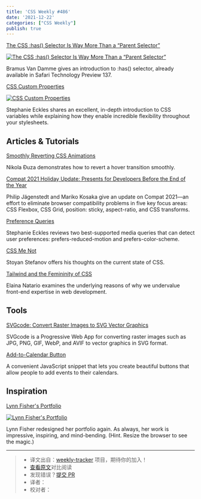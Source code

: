 ```yaml
---
title: 'CSS Weekly #486'
date: '2021-12-22'
categories: ["CSS Weekly"]
publish: true
---
```


[The CSS :has() Selector Is Way More Than a “Parent Selector”](https://www.bram.us/2021/12/21/the-css-has-selector-is-way-more-than-a-parent-selector/?utm_source=CSS-Weekly&utm_campaign=Issue-486&utm_medium=web)

[![The CSS :has() Selector Is Way More Than a “Parent Selector”](https://css-weekly.com/wp-content/uploads/2021/12/the-css-has-selector-is-way-more-than-a-parent-selector.jpg)](https://www.bram.us/2021/12/21/the-css-has-selector-is-way-more-than-a-parent-selector/?utm_source=CSS-Weekly&utm_campaign=Issue-486&utm_medium=web)

Bramus Van Damme gives an introduction to :has() selector, already available in Safari Technology Preview 137.

[CSS Custom Properties](https://12daysofweb.dev/2021/css-custom-properties/?utm_source=CSS-Weekly&utm_campaign=Issue-486&utm_medium=web)

[![CSS Custom Properties](https://css-weekly.com/wp-content/uploads/2021/12/css-custom-properties.jpg)](https://12daysofweb.dev/2021/css-custom-properties/?utm_source=CSS-Weekly&utm_campaign=Issue-486&utm_medium=web)

Stephanie Eckles shares an excellent, in-depth introduction to CSS variables while explaining how they enable incredible flexibility throughout your stylesheets.

## Articles & Tutorials

[Smoothly Reverting CSS Animations](https://pragmaticpineapple.com/smoothly-reverting-css-animations/?utm_source=CSS-Weekly&utm_campaign=Issue-486&utm_medium=web)

Nikola Đuza demonstrates how to revert a hover transition smoothly.

[Compat 2021 Holiday Update: Presents for Developers Before the End of the Year](https://web.dev/compat2021-holiday-update/?utm_source=CSS-Weekly&utm_campaign=Issue-486&utm_medium=web)

Philip Jägenstedt and Mariko Kosaka give an update on Compat 2021—an effort to eliminate browser compatibility problems in five key focus areas: CSS Flexbox, CSS Grid, position: sticky, aspect-ratio, and CSS transforms.


[Preference Queries](https://12daysofweb.dev/2021/preference-queries/?utm_source=CSS-Weekly&utm_campaign=Issue-486&utm_medium=web)

Stephanie Eckles reviews two best-supported media queries that can detect user preferences: prefers-reduced-motion and prefers-color-scheme.


[CSS Me Not](https://calendar.perfplanet.com/2021/css-me-not/?utm_source=CSS-Weekly&utm_campaign=Issue-486&utm_medium=web)

Stoyan Stefanov offers his thoughts on the current state of CSS.

[Tailwind and the Femininity of CSS](https://thoughtbot.com/blog/tailwind-and-the-femininity-of-css?utm_source=CSS-Weekly&utm_campaign=Issue-486&utm_medium=web)

Elaina Natario examines the underlying reasons of why we undervalue front-end expertise in web development.

## Tools

[SVGcode: Convert Raster Images to SVG Vector Graphics](https://web.dev/svgcode/?utm_source=CSS-Weekly&utm_campaign=Issue-486&utm_medium=web)

SVGcode is a Progressive Web App for converting raster images such as JPG, PNG, GIF, WebP, and AVIF to vector graphics in SVG format.

[Add-to-Calendar Button](https://jekuer.github.io/add-to-calendar-button/?utm_source=CSS-Weekly&utm_campaign=Issue-486&utm_medium=web)

A convenient JavaScript snippet that lets you create beautiful buttons that allow people to add events to their calendars.

## Inspiration

[Lynn Fisher's Portfolio](https://lynnandtonic.com/?utm_source=CSS-Weekly&utm_campaign=Issue-486&utm_medium=web)

[![Lynn Fisher's Portfolio](https://css-weekly.com/wp-content/uploads/2021/12/lynnandtonic.png)](https://lynnandtonic.com/?utm_source=CSS-Weekly&utm_campaign=Issue-486&utm_medium=web)

Lynn Fisher redesigned her portfolio again. As always, her work is impressive, inspiring, and mind-bending. (Hint. Resize the browser to see the magic.)


---
> * 译文出自：[weekly-tracker](https://github.com/FEDarling/weekly-tracker) 项目，期待你的加入！
> * [查看原文](https://css-weekly.com/issue-486/)对比阅读
> * 发现错误？[提交 PR](https://github.com/FEDarling/weekly-tracker/blob/main/weeklys/css_weekly/486/README.md)
> * 译者：
> * 校对者：